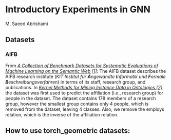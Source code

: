 # Introductory Experiments in GNN
M. Saeed Abrishami


## Datasets
### AIFB
From <cite>[A Collection of Benchmark Datasets for Systematic Evaluations of Machine Learning on the Semantic Web \[1\]][1]</cite>:  The AIFB dataset describes the AIFB research institute (*KIT Institut für **A**ngewandte **I**nformatik und **F**ormale **B**eschreibungsverfahren*) in terms of its staff, research group, and publications. In <cite>[Kernel Methods for Mining Instance Data in Ontologies \[2\]][2]</cite> the dataset was first used to predict the affiliation (i.e., research group) for people in the dataset. The dataset contains 178 members of a research group, however the smallest group contains only 4 people, which is removed from the dataset, leaving 4 classes. Also, we remove the employs relation, which is the inverse of the affiliation relation. 

[1]: https://madoc.bib.uni-mannheim.de/41308/1/Ristoski_Datasets.pdf
[2]: http://iswc2007.semanticweb.org/papers/057.pdf

## How to use torch_geometric datasets:

